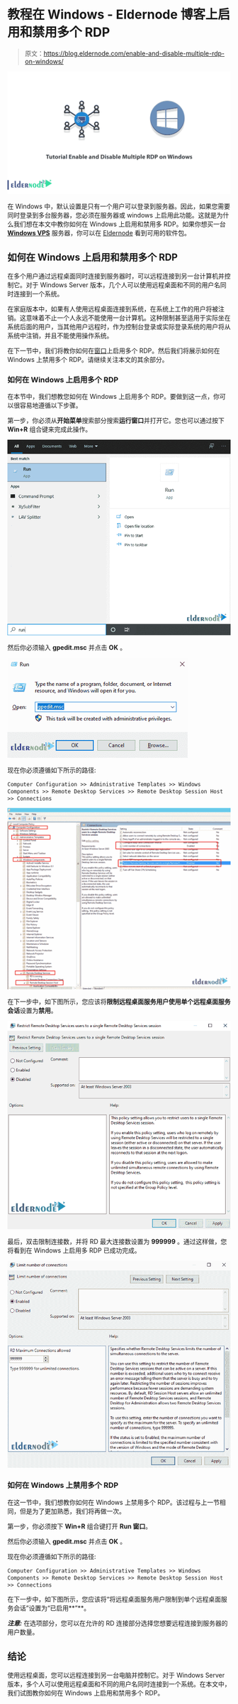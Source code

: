 # 教程在 Windows - Eldernode 博客上启用和禁用多个 RDP

> 原文：<https://blog.eldernode.com/enable-and-disable-multiple-rdp-on-windows/>

![Tutorial Enable and Disable Multiple RDP on Windows](img/a49e87d181e843ef5ad5b4c872153722.png)

在 Windows 中，默认设置是只有一个用户可以登录到服务器。因此，如果您需要同时登录到多台服务器，您必须在服务器或 windows 上启用此功能。这就是为什么我们想在本文中教你如何在 Windows 上启用和禁用多 RDP。如果你想买一台 [**Windows VPS**](https://eldernode.com/windows-vps/) 服务器，你可以在 [Eldernode](https://eldernode.com/) 看到可用的软件包。

## **如何在 Windows 上启用和禁用多个 RDP**

在多个用户通过远程桌面同时连接到服务器时，可以远程连接到另一台计算机并控制它。对于 Windows Server 版本，几个人可以使用远程桌面和不同的用户名同时连接到一个系统。

在家庭版本中，如果有人使用远程桌面连接到系统，在系统上工作的用户将被注销。这意味着不止一个人永远不能使用一台计算机。这种限制甚至适用于实际坐在系统后面的用户，当其他用户远程时，作为控制台登录或实际登录系统的用户将从系统中注销，并且不能使用操作系统。

在下一节中，我们将教你如何在[窗口](https://blog.eldernode.com/tag/windows/)上启用多个 RDP。然后我们将展示如何在 Windows 上禁用多个 RDP。请继续关注本文的其余部分。

### **如何在 Windows 上启用多个 RDP**

在本节中，我们想教您如何在 Windows 上启用多个 RDP。要做到这一点，你可以很容易地遵循以下步骤。

第一步，你必须从**开始菜单**搜索部分搜索**运行窗口**并打开它。您也可以通过按下 **Win+R** 组合键来完成此操作。

![run windows](img/61afd43140b31d6a90dbfc7b0c6d2e0e.png)

然后你必须输入 **gpedit.msc** 并点击 **OK** 。

![run window](img/893dc9d2e6671a844cff4d22ee3b741d.png)

现在你必须遵循如下所示的路径:

```
Computer Configuration >> Administrative Templates >> Windows Components >> Remote Desktop Services >> Remote Desktop Session Host >> Connections
```

![How to Enable Multiple RDP on Windows](img/452276e6883bfefb115d419f8eee0150.png)

在下一步中，如下图所示，您应该将**限制远程桌面服务用户使用单个远程桌面服务会话**设置为**禁用**。

![Restrict Remote Desktop Services user to a single session](img/f5ef6fdcf16da64cb4bdf02c93a40c58.png)

最后，双击限制连接数，并将 RD 最大连接数设置为 **999999** 。通过这样做，您将看到在 Windows 上启用多 RDP 已成功完成。

![RD Maximum Connections](img/260097f2db620b2b05122f6a0b89ff1e.png)

### **如何在 Windows 上禁用多个 RDP**

在这一节中，我们想教你如何在 Windows 上禁用多个 RDP。该过程与上一节相同，但是为了更加熟悉，我们将再做一次。

第一步，你必须按下 **Win+R** 组合键打开 **Run 窗口**。

然后你必须输入 **gpedit.msc** 并点击 **OK** 。

现在你必须遵循如下所示的路径:

```
Computer Configuration >> Administrative Templates >> Windows Components >> Remote Desktop Services >> Remote Desktop Session Host >> Connections
```

在下一步中，如下图所示，您应该将“将远程桌面服务用户限制到单个远程桌面服务会话”设置为“已启用**”**。

***注意:*** 在选项部分，您可以在允许的 RD 连接部分选择您想要远程连接到服务器的用户数量。

## 结论

使用远程桌面，您可以远程连接到另一台电脑并控制它。对于 Windows Server 版本，多个人可以使用远程桌面和不同的用户名同时连接到一个系统。在本文中，我们试图教你如何在 Windows 上启用和禁用多个 RDP。